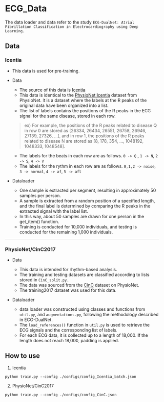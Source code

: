 # ECG_Data

The data loader and data refer to the study `ECG-DualNet: Atrial Fibrillation Classification in Electrocardiography using Deep Learning.`

## Data 

### Icentia
- This data is used for pre-training.

* Data
  * The source of this data is [Icentia](https://studtudarmstadtde-my.sharepoint.com/personal/christoph_reich_stud_tu-darmstadt_de/_layouts/15/onedrive.aspx?id=%2Fpersonal%2Fchristoph%5Freich%5Fstud%5Ftu%2Ddarmstadt%5Fde%2FDocuments%2FUni%2FECG%5FClassification%2Fdata%2Ezip&parent=%2Fpersonal%2Fchristoph%5Freich%5Fstud%5Ftu%2Ddarmstadt%5Fde%2FDocuments%2FUni%2FECG%5FClassification&ga=1)
  * This data is identical to the [PhysioNet Icentia](https://www.physionet.org/content/icentia11k-continuous-ecg/1.0/) dataset from PhysioNet. It is a dataset where the labels at the R peaks of the original data have been organized into a list.
  * The list of labels contains the positions of the R peaks in the ECG signal for the same disease, stored in each row.

  > ex) For example, the positions of the R peaks related to disease Q in row 0 are stored as [26334, 26434, 26551, 26758, 26946, 27139, 27326, ...], and in row 1, the positions of the R peaks related to disease N are stored as [8, 178, 354, ..., 1048192, 1048333, 1048548].

  * The labels for the beats in each row are as follows. `0 -> Q` , `1 -> N`, `2 -> S`, `4 -> V`
  * The labels for the rythm in each row are as follows. `0,1,2 -> noise`, `3 -> normal`, `4 -> af`, `5 -> afl`
  
* Dataloader
  * One sample is extracted per segment, resulting in approximately 50 samples per person.
  * A sample is extracted from a random position of a specified length, and the final label is determined by comparing the R peaks in the extracted signal with the label list.
  * In this way, about 50 samples are drawn for one person in the get_item() function.
  * Training is conducted for 10,000 individuals, and testing is conducted for the remaining 1,000 individuals.

------
### PhysioNet/CinC2017
* Data
  * This data is intended for rhythm-based analysis.
  * The training and testing datasets are classified according to lists stored in `CinC_split.py.`
  * The data was sourced from the [CinC](https://physionet.org/content/challenge-2017/1.0.0/) dataset on PhysioNet.
  * The training2017 dataset was used for this data.
    
* Dataloader
  * data loader was constructed using classes and functions from `util.py`, and `augmentations.py`, following the methodology described in ECG-DualNet.  
  * The `load_references()` function in `util.py` is used to retrieve the ECG signals and the corresponding list of labels.
  * For each ECG data, it is collected up to a length of 18,000. If the length does not reach 18,000, padding is applied.

  


## How to use

1. Icentia
```
python train.py --config ./configs/config_Icentia_batch.json
```

2. PhysioNet/CinC2017
```
python train.py --config ./configs/config_CinC.json
```

